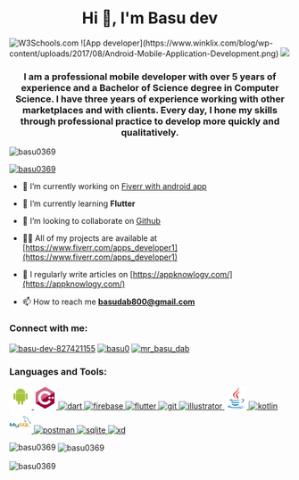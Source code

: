 <h1 align="center">Hi 👋, I'm Basu dev</h1>
<img src="[https://www.w3schools.com/images/w3schools_green.jpg](https://www.winklix.com/blog/wp-content/uploads/2017/08/Android-Mobile-Application-Development.png)" alt="W3Schools.com">
![App developer](https://www.winklix.com/blog/wp-content/uploads/2017/08/Android-Mobile-Application-Development.png)

<html>
  <head>
  </head>
	<body>
  <img src="[exampel.end](https://www.winklix.com/blog/wp-content/uploads/2017/08/Android-Mobile-Application-Development.png)">
    </img>
  </body>
  
  
  </html>

<h3 align="center">I am a professional mobile developer with over 5 years of experience and a Bachelor of Science degree in Computer Science. I have three years of experience working with other marketplaces and with clients. Every day, I hone my skills through professional practice to develop more quickly and qualitatively.</h3>

<p align="left"> <img src="https://komarev.com/ghpvc/?username=basu0369&label=Profile%20views&color=0e75b6&style=flat" alt="basu0369" /> </p>

<p align="left"> <a href="https://github.com/ryo-ma/github-profile-trophy"><img src="https://github-profile-trophy.vercel.app/?username=basu0369" alt="basu0369" /></a> </p>

- 🔭 I’m currently working on [Fiverr with android app](https://www.fiverr.com/apps_developer1)

- 🌱 I’m currently learning **Flutter**

- 👯 I’m looking to collaborate on [Github](https://github.com/Basu0369)

- 👨‍💻 All of my projects are available at [https://www.fiverr.com/apps_developer1](https://www.fiverr.com/apps_developer1)

- 📝 I regularly write articles on [https://appknowlogy.com/](https://appknowlogy.com/)

- 📫 How to reach me **basudab800@gmail.com**

<h3 align="left">Connect with me:</h3>
<p align="left">
<a href="https://linkedin.com/in/basu-dev-827421155" target="blank"><img align="center" src="https://raw.githubusercontent.com/rahuldkjain/github-profile-readme-generator/master/src/images/icons/Social/linked-in-alt.svg" alt="basu-dev-827421155" height="30" width="40" /></a>
<a href="https://fb.com/basu0" target="blank"><img align="center" src="https://raw.githubusercontent.com/rahuldkjain/github-profile-readme-generator/master/src/images/icons/Social/facebook.svg" alt="basu0" height="30" width="40" /></a>
<a href="https://instagram.com/mr_basu_dab" target="blank"><img align="center" src="https://raw.githubusercontent.com/rahuldkjain/github-profile-readme-generator/master/src/images/icons/Social/instagram.svg" alt="mr_basu_dab" height="30" width="40" /></a>
</p>

<h3 align="left">Languages and Tools:</h3>
<p align="left"> <a href="https://developer.android.com" target="_blank" rel="noreferrer"> <img src="https://raw.githubusercontent.com/devicons/devicon/master/icons/android/android-original-wordmark.svg" alt="android" width="40" height="40"/> </a> <a href="https://www.w3schools.com/cpp/" target="_blank" rel="noreferrer"> <img src="https://raw.githubusercontent.com/devicons/devicon/master/icons/cplusplus/cplusplus-original.svg" alt="cplusplus" width="40" height="40"/> </a> <a href="https://dart.dev" target="_blank" rel="noreferrer"> <img src="https://www.vectorlogo.zone/logos/dartlang/dartlang-icon.svg" alt="dart" width="40" height="40"/> </a> <a href="https://firebase.google.com/" target="_blank" rel="noreferrer"> <img src="https://www.vectorlogo.zone/logos/firebase/firebase-icon.svg" alt="firebase" width="40" height="40"/> </a> <a href="https://flutter.dev" target="_blank" rel="noreferrer"> <img src="https://www.vectorlogo.zone/logos/flutterio/flutterio-icon.svg" alt="flutter" width="40" height="40"/> </a> <a href="https://git-scm.com/" target="_blank" rel="noreferrer"> <img src="https://www.vectorlogo.zone/logos/git-scm/git-scm-icon.svg" alt="git" width="40" height="40"/> </a> <a href="https://www.adobe.com/in/products/illustrator.html" target="_blank" rel="noreferrer"> <img src="https://www.vectorlogo.zone/logos/adobe_illustrator/adobe_illustrator-icon.svg" alt="illustrator" width="40" height="40"/> </a> <a href="https://www.java.com" target="_blank" rel="noreferrer"> <img src="https://raw.githubusercontent.com/devicons/devicon/master/icons/java/java-original.svg" alt="java" width="40" height="40"/> </a> <a href="https://kotlinlang.org" target="_blank" rel="noreferrer"> <img src="https://www.vectorlogo.zone/logos/kotlinlang/kotlinlang-icon.svg" alt="kotlin" width="40" height="40"/> </a> <a href="https://www.mysql.com/" target="_blank" rel="noreferrer"> <img src="https://raw.githubusercontent.com/devicons/devicon/master/icons/mysql/mysql-original-wordmark.svg" alt="mysql" width="40" height="40"/> </a> <a href="https://postman.com" target="_blank" rel="noreferrer"> <img src="https://www.vectorlogo.zone/logos/getpostman/getpostman-icon.svg" alt="postman" width="40" height="40"/> </a> <a href="https://www.sqlite.org/" target="_blank" rel="noreferrer"> <img src="https://www.vectorlogo.zone/logos/sqlite/sqlite-icon.svg" alt="sqlite" width="40" height="40"/> </a> <a href="https://www.adobe.com/products/xd.html" target="_blank" rel="noreferrer"> <img src="https://cdn.worldvectorlogo.com/logos/adobe-xd.svg" alt="xd" width="40" height="40"/> </a> </p>

<p><img align="left" src="https://github-readme-stats.vercel.app/api/top-langs?username=basu0369&show_icons=true&locale=en&layout=compact" alt="basu0369" /></p>

<p>&nbsp;<img align="center" src="https://github-readme-stats.vercel.app/api?username=basu0369&show_icons=true&locale=en" alt="basu0369" /></p>

<p><img align="center" src="https://github-readme-streak-stats.herokuapp.com/?user=basu0369&" alt="basu0369" /></p>
